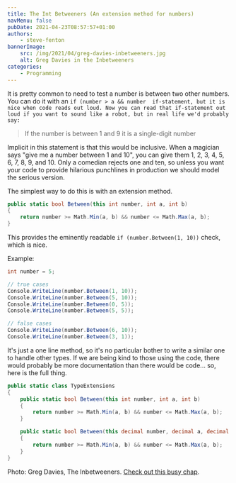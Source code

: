 ```yaml
---
title: The Int Betweeners (An extension method for numbers)
navMenu: false
pubDate: 2021-04-23T08:57:57+01:00
authors:
    - steve-fenton
bannerImage:
    src: /img/2021/04/greg-davies-inbetweeners.jpg
    alt: Greg Davies in the Inbetweeners
categories:
    - Programming
---
```


It is pretty common to need to test a number is between two other numbers. You can do it with an `if (number > a && number  if-statement, but it is nice when code reads out loud. Now you can read that if-statement out loud if you want to sound like a robot, but in real life we'd probably say:`

> If the number is between 1 and 9 it is a single-digit number

Implicit in this statement is that this would be inclusive. When a magician says "give me a number between 1 and 10", you can give them 1, 2, 3, 4, 5, 6, 7, 8, 9, and 10. Only a comedian rejects one and ten, so unless you want your code to provide hilarious punchlines in production we should model the serious version.

The simplest way to do this is with an extension method.

```csharp
public static bool Between(this int number, int a, int b)
{
    return number >= Math.Min(a, b) && number <= Math.Max(a, b);
}
```

This provides the eminently readable `if (number.Between(1, 10))` check, which is nice.

Example:

```csharp
int number = 5;

// true cases
Console.WriteLine(number.Between(1, 10));
Console.WriteLine(number.Between(5, 10));
Console.WriteLine(number.Between(0, 5));
Console.WriteLine(number.Between(5, 5));

// false cases
Console.WriteLine(number.Between(6, 10));
Console.WriteLine(number.Between(3, 1));
```

It's just a one line method, so it's no particular bother to write a similar one to handle other types. If we are being kind to those using the code, there would probably be more documentation than there would be code... so, here is the full thing.

```csharp
public static class TypeExtensions
{
    public static bool Between(this int number, int a, int b)
    {
        return number >= Math.Min(a, b) && number <= Math.Max(a, b);
    }

    public static bool Between(this decimal number, decimal a, decimal b)
    {
        return number >= Math.Min(a, b) && number <= Math.Max(a, b);
    }
}
```

Photo: Greg Davies, The Inbetweeners. [Check out this busy chap](https://gregdavies.co.uk/).